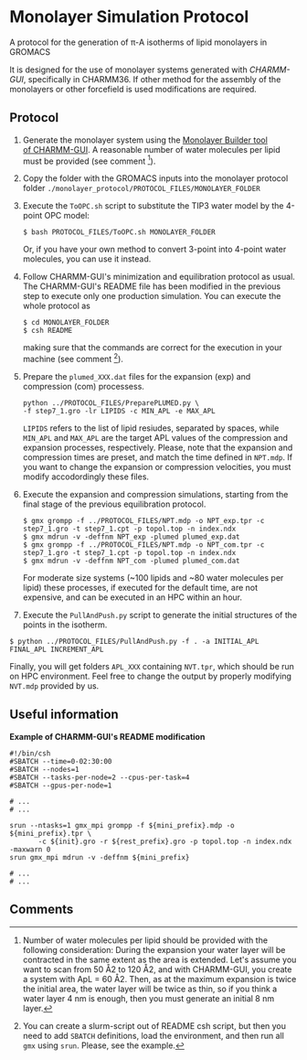 # Monolayer Simulation Protocol
A protocol for the generation of π-A isotherms of lipid monolayers in GROMACS

It is designed for the use of monolayer systems generated with _CHARMM-GUI_, 
specifically in CHARMM36. If other method for the assembly of the monolayers 
or other forcefield is used modifications are required.

## Protocol

1) Generate the monolayer system using the [Monolayer Builder tool  
   of CHARMM-GUI](https://www.charmm-gui.org/?doc=input/membrane.monolayer).
   A reasonable number of water molecules per lipid must be provided (see comment [^1]).

3) Copy the folder with the GROMACS inputs into the monolayer protocol
   folder `./monolayer_protocol/PROTOCOL_FILES/MONOLAYER_FOLDER`

5) Execute the `ToOPC.sh` script to substitute the TIP3 water model by
   the 4-point OPC model:
   
   ```$ bash PROTOCOL_FILES/ToOPC.sh MONOLAYER_FOLDER```
   
   Or, if you have your own method to convert 3-point into 4-point water
   molecules, you can use it instead.

6) Follow CHARMM-GUI's minimization and equilibration protocol as usual.
   The CHARMM-GUI's README file has been modified in the previous step
   to execute only one production simulation. You can execute the whole
   protocol as
   ```
   $ cd MONOLAYER_FOLDER
   $ csh README
   ```
   
   making sure that the commands are correct for the execution in 
   your machine (see comment [^2]).

7) Prepare the `plumed_XXX.dat` files for the expansion (exp) and compression 
   (com) processess.

   ```
   python ../PROTOCOL_FILES/PreparePLUMED.py \
   -f step7_1.gro -lr LIPIDS -c MIN_APL -e MAX_APL
   ```

   `LIPIDS` refers to the list of lipid resiudes, separated by spaces, while
   `MIN_APL` and `MAX_APL` are the target APL values of the compression and
   expansion processes, respectively. Please, note that the expansion and
   compression times are preset, and match the time defined in `NPT.mdp`. If
   you want to change the expansion or compression velocities, you must modify
   accodordingly these files.

9) Execute the expansion and compression simulations, starting from the 
   final stage of the previous equilibration protocol.

   ```
   $ gmx grompp -f ../PROTOCOL_FILES/NPT.mdp -o NPT_exp.tpr -c step7_1.gro -t step7_1.cpt -p topol.top -n index.ndx
   $ gmx mdrun -v -deffnm NPT_exp -plumed plumed_exp.dat
   $ gmx grompp -f ../PROTOCOL_FILES/NPT.mdp -o NPT_com.tpr -c step7_1.gro -t step7_1.cpt -p topol.top -n index.ndx
   $ gmx mdrun -v -deffnm NPT_com -plumed plumed_com.dat
   ```

   For moderate size systems (~100 lipids and ~80 water molecules per lipid) these processes, if
   executed for the default time, are not expensive, and can be executed in an HPC within an hour.

11) Execute the `PullAndPush.py` script to generate the initial structures of
   the points in the isotherm.

   `$ python ../PROTOCOL_FILES/PullAndPush.py -f . -a INITIAL_APL FINAL_APL INCREMENT_APL`

Finally, you will get folders `APL_XXX` containing `NVT.tpr`, which should be run on HPC environment. Feel free to change the output by properly modifying `NVT.mdp` provided by us.

## Useful information

**Example of CHARMM-GUI's README modification**
```
#!/bin/csh
#SBATCH --time=0-02:30:00  
#SBATCH --nodes=1  
#SBATCH --tasks-per-node=2 --cpus-per-task=4  
#SBATCH --gpus-per-node=1

# ...
# ...

srun --ntasks=1 gmx_mpi grompp -f ${mini_prefix}.mdp -o ${mini_prefix}.tpr \  
       -c ${init}.gro -r ${rest_prefix}.gro -p topol.top -n index.ndx -maxwarn 0  
srun gmx_mpi mdrun -v -deffnm ${mini_prefix}

# ...
# ...
```

## Comments

[^1]:  Number of water molecules per lipid should be provided with the following consideration: During the expansion your water layer will be contracted in the same extent as the area is extended. Let's assume you want to scan from 50 Å2 to 120 Å2, and with CHARMM-GUI, you create a system with ApL = 60 Å2. Then, as at the maximum expansion is twice the initial area, the water layer will be twice as thin, so if you think a water layer 4 nm is enough, then you must generate an initial 8 nm layer.

[^2]: You can create a slurm-script out of README csh script, but then you need to add `SBATCH` definitions, load the environment, and then run all `gmx` using `srun`. Please, see the example.
